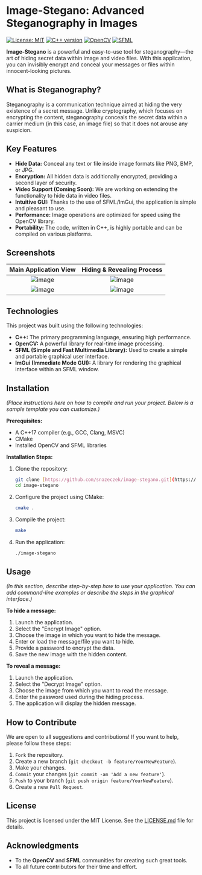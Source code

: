 # Image-Stegano: Advanced Steganography in Images

[![License: MIT](https://img.shields.io/badge/License-MIT-yellow.svg)](https://opensource.org/licenses/MIT)
[![C++ version](https://img.shields.io/badge/C%2B%2B-17-blue.svg)](https://isocpp.org/)
[![OpenCV](https://img.shields.io/badge/OpenCV-4.x-green.svg)](https://opencv.org/)
[![SFML](https://img.shields.io/badge/SFML-2.x-orange.svg)](https://www.sfml-dev.org/)

**Image-Stegano** is a powerful and easy-to-use tool for steganography—the art of hiding secret data within image and video files. With this application, you can invisibly encrypt and conceal your messages or files within innocent-looking pictures.

## What is Steganography?

Steganography is a communication technique aimed at hiding the very existence of a secret message. Unlike cryptography, which focuses on encrypting the content, steganography conceals the secret data within a carrier medium (in this case, an image file) so that it does not arouse any suspicion.

## Key Features

* **Hide Data:** Conceal any text or file inside image formats like PNG, BMP, or JPG.
* **Encryption:** All hidden data is additionally encrypted, providing a second layer of security.
* **Video Support (Coming Soon):** We are working on extending the functionality to hide data in video files.
* **Intuitive GUI:** Thanks to the use of SFML/ImGui, the application is simple and pleasant to use.
* **Performance:** Image operations are optimized for speed using the OpenCV library.
* **Portability:** The code, written in C++, is highly portable and can be compiled on various platforms.

## Screenshots

| Main Application View | Hiding & Revealing Process |
| :---: | :---: |
| ![image](https://github.com/user-attachments/assets/58e77e51-5297-43c4-81f6-41da09d8123e) | ![image](https://github.com/user-attachments/assets/d2c1964d-e421-461a-a238-586eefca3dda) |
| ![image](https://github.com/user-attachments/assets/69fb4df5-4e19-467e-9ef5-d96012df028f) | ![image](https://github.com/user-attachments/assets/9df5dbd9-a0a5-4e69-8dd9-b5290dd06d87) |


## Technologies

This project was built using the following technologies:

* **C++:** The primary programming language, ensuring high performance.
* **OpenCV:** A powerful library for real-time image processing.
* **SFML (Simple and Fast Multimedia Library):** Used to create a simple and portable graphical user interface.
* **ImGui (Immediate Mode GUI):** A library for rendering the graphical interface within an SFML window.

## Installation

*(Place instructions here on how to compile and run your project. Below is a sample template you can customize.)*

**Prerequisites:**
* A C++17 compiler (e.g., GCC, Clang, MSVC)
* CMake
* Installed OpenCV and SFML libraries

**Installation Steps:**

1.  Clone the repository:
    ```bash
    git clone [https://github.com/snazeczek/image-stegano.git](https://github.com/snazeczek/image-stegano.git)
    cd image-stegano
    ```
2.  Configure the project using CMake:
    ```bash
    cmake .
    ```
3.  Compile the project:
    ```bash
    make
    ```
4.  Run the application:
    ```bash
    ./image-stegano
    ```

## Usage

*(In this section, describe step-by-step how to use your application. You can add command-line examples or describe the steps in the graphical interface.)*

**To hide a message:**
1.  Launch the application.
2.  Select the "Encrypt Image" option.
3.  Choose the image in which you want to hide the message.
4.  Enter or load the message/file you want to hide.
5.  Provide a password to encrypt the data.
6.  Save the new image with the hidden content.

**To reveal a message:**
1.  Launch the application.
2.  Select the "Decrypt Image" option.
3.  Choose the image from which you want to read the message.
4.  Enter the password used during the hiding process.
5.  The application will display the hidden message.

## How to Contribute

We are open to all suggestions and contributions! If you want to help, please follow these steps:

1.  `Fork` the repository.
2.  Create a new branch (`git checkout -b feature/YourNewFeature`).
3.  Make your changes.
4.  `Commit` your changes (`git commit -am 'Add a new feature'`).
5.  `Push` to your branch (`git push origin feature/YourNewFeature`).
6.  Create a new `Pull Request`.

## License

This project is licensed under the MIT License. See the [LICENSE.md](LICENSE.md) file for details.

## Acknowledgments

* To the **OpenCV** and **SFML** communities for creating such great tools.
* To all future contributors for their time and effort.
